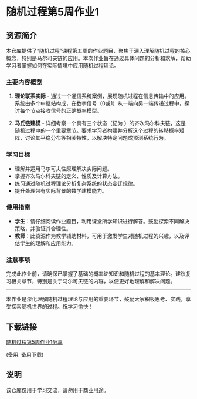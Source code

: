 # 随机过程第5周作业1

## 资源简介

本仓库提供了“随机过程”课程第五周的作业题目，聚焦于深入理解随机过程的核心概念，特别是马尔可夫链的应用。本次作业旨在通过具体问题的分析和求解，帮助学习者掌握如何在实际情境中应用随机过程理论。

### 主要内容概览

1. **理论联系实际** - 通过一个通信系统案例，展现随机过程在信息传输中的应用。系统由多个中继站构成，在数字信号（0或1）从一端向另一端传递过程中，探讨每个节点接收信号的正确概率模型。

2. **马氏链建模** - 详细考察一个具有三个状态（记为 ）的齐次马尔科夫链，这是随机过程中的一个重要章节。要求学习者构建并分析这个过程的转移概率矩阵，讨论其平稳分布等相关特性，以解决特定问题或预测系统行为。

### 学习目标

- 理解并运用马尔可夫性原理解决实际问题。
- 掌握齐次马尔科夫链的定义、性质及计算方法。
- 练习通过随机过程理论分析复杂系统的状态变迁规律。
- 提升处理带有实际背景的数学建模能力。

### 使用指南

- **学生**：请仔细阅读作业题目，利用课堂所学知识进行解答。鼓励探索不同解决策略，并验证其合理性。
- **教师**：此资源作为教学辅助材料，可用于激发学生对随机过程的兴趣，以及评估学生的理解和应用能力。

### 注意事项

完成此作业前，请确保已掌握了基础的概率论知识和随机过程的基本理论。建议复习相关章节，特别是关于马尔可夫链的内容，以便更好地理解和解决问题。

---

本作业是深化理解随机过程理论与应用的重要环节，鼓励大家积极思考、实践，享受探索随机世界的过程。祝学习愉快！

## 下载链接
[随机过程第5周作业1分享](https://pan.quark.cn/s/3dbe722d36f4) 

(备用: [备用下载](https://pan.baidu.com/s/1-XnXx3wTiXjP3rlsZx_uPw?pwd=1234))

## 说明

该仓库仅用于学习交流，请勿用于商业用途。
